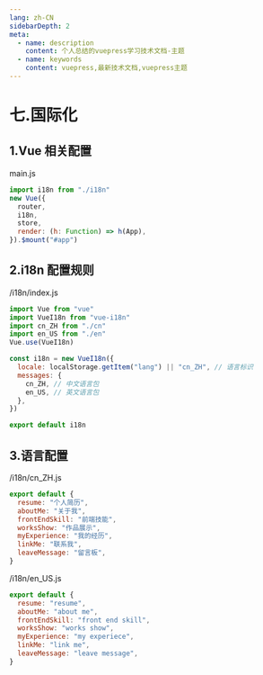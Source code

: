 ```yaml
---
lang: zh-CN
sidebarDepth: 2
meta:
  - name: description
    content: 个人总结的vuepress学习技术文档-主题
  - name: keywords
    content: vuepress,最新技术文档,vuepress主题
---
```


# 七.国际化
## 1.Vue 相关配置
main.js

```js
import i18n from "./i18n"
new Vue({
  router,
  i18n,
  store,
  render: (h: Function) => h(App),
}).$mount("#app")
```
## 2.i18n 配置规则
/i18n/index.js
```js
import Vue from "vue"
import VueI18n from "vue-i18n"
import cn_ZH from "./cn"
import en_US from "./en"
Vue.use(VueI18n)

const i18n = new VueI18n({
  locale: localStorage.getItem("lang") || "cn_ZH", // 语言标识
  messages: {
    cn_ZH, // 中文语言包
    en_US, // 英文语言包
  },
})

export default i18n
```
## 3.语言配置
/i18n/cn_ZH.js
```js
export default {
  resume: "个人简历",
  aboutMe: "关于我",
  frontEndSkill: "前端技能",
  worksShow: "作品展示",
  myExperience: "我的经历",
  linkMe: "联系我",
  leaveMessage: "留言板",
}
```
/i18n/en_US.js
```js
export default {
  resume: "resume",
  aboutMe: "about me",
  frontEndSkill: "front end skill",
  worksShow: "works show",
  myExperience: "my experiece",
  linkMe: "link me",
  leaveMessage: "leave message",
}
```
